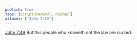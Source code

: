 ```yaml
---
publish: true
tags: [Scripture/NewT, noGraph]
aliases: ["John 7:49"]
---
```

[John 7:49](https://churchofjesuschrist.org/study/scriptures/nt/john/7?lang=eng&id=p49#p49) But this people who knoweth not the law are cursed.
